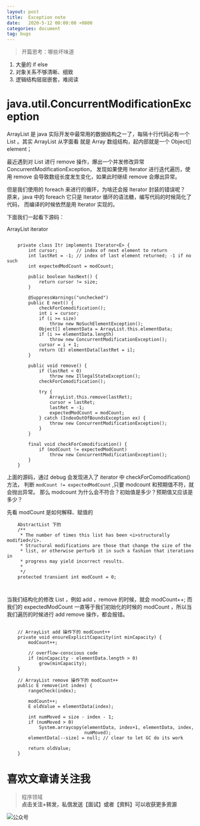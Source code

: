 ```yaml
---
layout: post
title:  Exception note
date:   2020-5-12 00:00:00 +0800
categories: document
tag: bugs
---
```


>开篇思考：哪些坏味道
1. 大量的 if else 
2. 对象关系不够清晰、细致
3. 逻辑结构层层嵌套，难阅读


# java.util.ConcurrentModificationException

ArrayList 是 java 实际开发中最常用的数据结构之一了，每隔十行代码必有一个 List 。其实 ArrayList 从字面看
就是 Array 数组结构，起内部就是一个 Object[] element； 
 
  
最近遇到对 List 进行 remove 操作，爆出一个并发修改异常 ConcurrentModificationException，
发现如果使用 Iterator 进行迭代遍历，使用 remove 会导致数组长度发生变化，如果此时继续 remove 会爆出异常。

但是我们使用的 foreach 来进行的循环，为啥还会报 Iterator 封装的错误呢？  
原来，java 中的 foreach 它只是 Iterator 循环的语法糖，编写代码的时候简化了代码，
而编译的时候依然是用 Iterator 实现的。

下面我们一起看下源码：

ArrayList iterator  

```

    private class Itr implements Iterator<E> {
        int cursor;       // index of next element to return
        int lastRet = -1; // index of last element returned; -1 if no such
        int expectedModCount = modCount;

        public boolean hasNext() {
            return cursor != size;
        }

        @SuppressWarnings("unchecked")
        public E next() {
            checkForComodification();
            int i = cursor;
            if (i >= size)
                throw new NoSuchElementException();
            Object[] elementData = ArrayList.this.elementData;
            if (i >= elementData.length)
                throw new ConcurrentModificationException();
            cursor = i + 1;
            return (E) elementData[lastRet = i];
        }

        public void remove() {
            if (lastRet < 0)
                throw new IllegalStateException();
            checkForComodification();

            try {
                ArrayList.this.remove(lastRet);
                cursor = lastRet;
                lastRet = -1;
                expectedModCount = modCount;
            } catch (IndexOutOfBoundsException ex) {
                throw new ConcurrentModificationException();
            }
        }

        final void checkForComodification() {
            if (modCount != expectedModCount)
                throw new ConcurrentModificationException();
        }
    }

```

上面的源码，通过 debug 会发现进入了 iterator 中 checkForComodification() 方法，
判断 ` modCount != expectedModCount ` ,只要 modcount 和预期值不符，就会抛出异常。
那么 modcount 为什么会不符合？初始值是多少？预期值又应该是多少？  

先看 modCount 是如何解释、赋值的 

```
    AbstractList 下的
    /**
     * The number of times this list has been <i>structurally modified</i>.
     * Structural modifications are those that change the size of the
     * list, or otherwise perturb it in such a fashion that iterations in
     * progress may yield incorrect results.
     * 
     */
    protected transient int modCount = 0;



```

当我们结构化的修改 List ，例如 add ，remove 的时候，就会 modCount++; 而我们的 expectedModCount 
一直等于我们初始化的时候的 modCount ，所以当我们遍历的时候进行 add remove 操作，都会报错。

``` 

    // ArrayList add 操作下的 modCount++
    private void ensureExplicitCapacity(int minCapacity) {
        modCount++;

        // overflow-conscious code
        if (minCapacity - elementData.length > 0)
            grow(minCapacity);
    }

    // ArrayList remove 操作下的 modCount++
    public E remove(int index) {
        rangeCheck(index);

        modCount++;
        E oldValue = elementData(index);

        int numMoved = size - index - 1;
        if (numMoved > 0)
            System.arraycopy(elementData, index+1, elementData, index,
                             numMoved);
        elementData[--size] = null; // clear to let GC do its work

        return oldValue;
    }

```




    


# 喜欢文章请关注我  
  
> 程序领域  
**点击关注+转发，私信发送【面试】或者【资料】可以收获更多资源**

![公众号](https://torgor.github.io/styles/images/my-public-ma.png)








